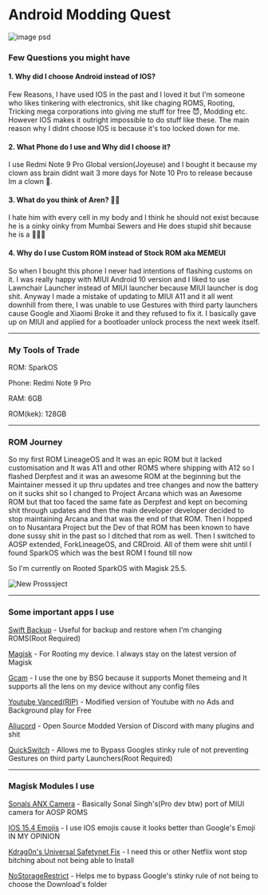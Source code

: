 # Android Modding Quest

![image psd](https://user-images.githubusercontent.com/79645349/175525518-9efb3532-9d8d-4227-85f4-f18c57510bcd.png)

### Few Questions you might have

#### 1. Why did I choose Android instead of IOS?

Few Reasons, I have used IOS in the past and I loved it but I'm someone who likes tinkering with electronics, shit like chaging ROMS, Rooting, Tricking mega corporations into giving me stuff for free 😈, Modding etc. However IOS makes it outright impossible to do stuff like these. The main reason why I didnt choose IOS is because it's too locked down for me.

#### 2. What Phone do I use and Why did I choose it?

I use Redmi Note 9 Pro Global version(Joyeuse) and I bought it because my clown ass brain didnt wait 3 more days for Note 10 Pro to release because Im a clown 🤡.

#### 3. What do you think of Aren? 🐖🐖

I hate him with every cell in my body and I think he should not exist because he is a oinky oinky from Mumbai Sewers and He does stupid shit because he is a 🐷🐷🐷

#### 4. Why do I use Custom ROM instead of Stock ROM aka MEMEUI

So when I bought this phone I never had intentions of flashing customs on it. I was really happy with MIUI Android 10 version and I liked to use Lawnchair Launcher instead of MIUI launcher because MIUI launcher is dog shit. Anyway I made a mistake of updating to MIUI A11 and it all went downhill from there, I was unable to use Gestures with third party launchers cause Google and Xiaomi Broke it and they refused to fix it. I basically gave up on MIUI and applied for a bootloader unlock process the next week itself. 

---

### My Tools of Trade

ROM: SparkOS

Phone: Redmi Note 9 Pro

RAM: 6GB

ROM(kek): 128GB

---
### ROM Journey

So my first ROM LineageOS and It was an epic ROM but it lacked customisation and It was A11 and other ROMS where shipping with A12 so I flashed Derpfest and it was an awesome ROM at the beginning but the Maintainer messed it up thru updates and tree changes and now the battery on it sucks shit so I changed to Project Arcana which was an Awesome ROM but that too faced the same fate as Derpfest and kept on becoming shit through updates and then the main developer developer decided to stop maintaining Arcana and that was the end of that ROM. Then I hopped on to Nusantara Project but the Dev of that ROM has been known to have done sussy shit in the past so I ditched that rom as well. Then I switched to AOSP extended, ForkLineageOS, and CRDroid. All of them were shit until I found SparkOS which was the best ROM I found till now

So I'm currently on Rooted SparkOS with Magisk 25.5.

![New Prosssject](https://user-images.githubusercontent.com/79645349/175531116-4b2287e2-e6c9-4ac7-9ebf-a034ea5ed5f7.png)

---

### Some important apps I use

[Swift Backup](https://play.google.com/store/apps/details?id=org.swiftapps.swiftbackup&hl=en&gl=US) - Useful for backup and restore when I'm changing ROMS(Root Required)

[Magisk](https://github.com/topjohnwu/Magisk) - For Rooting my device. I always stay on the latest version of Magisk

[Gcam](https://www.celsoazevedo.com/files/android/google-camera/dev-bsg/) - I use the one by BSG because it supports Monet themeing and It supports all the lens on my device without any config files

[Youtube Vanced(RIP)](https://t.me/AyraProject/1422) -  Modified version of Youtube with no Ads and Background play for Free

[Aliucord](https://github.com/Aliucord/Aliucord) - Open Source Modded Version of Discord with many plugins and shit

[QuickSwitch](https://t.me/QuickstepSwitcherReleases) - Allows me to Bypass Googles stinky rule of not preventing Gestures on third party Launchers(Root Required)

---
### Magisk Modules I use 

[Sonals ANX Camera](https://www.pling.com/p/1730136/) - Basically Sonal Singh's(Pro dev btw) port of MIUI camera for AOSP ROMS

[IOS 15.4 Emojis](https://t.me/fileschat/211278) - I use IOS emojis cause it looks better than Google's Emoji IN MY OPINION

[Kdrag0n's Universal Safetynet Fix](https://github.com/kdrag0n/safetynet-fix/) - I need this or other Netflix wont stop bitching about not being able to Install

[NoStorageRestrict](https://github.com/DanGLES3/NoStorageRestrict) - Helps me to bypass Google's stinky rule of not being to choose the Download's folder

